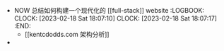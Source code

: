 - NOW 总结如何构建一个现代化的 [[full-stack]] website
  :LOGBOOK:
  CLOCK: [2023-02-18 Sat 18:07:10]
  CLOCK: [2023-02-18 Sat 18:07:17]
  :END:
	- [[kentcdodds.com 架构分析]]
-